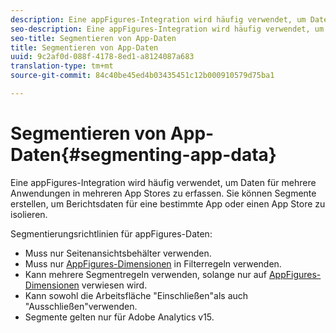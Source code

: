 ```yaml
---
description: Eine appFigures-Integration wird häufig verwendet, um Daten für mehrere Anwendungen in mehreren App Stores zu erfassen. Sie können Segmente erstellen, um Berichtsdaten für eine bestimmte App oder einen App Store zu isolieren.
seo-description: Eine appFigures-Integration wird häufig verwendet, um Daten für mehrere Anwendungen in mehreren App Stores zu erfassen. Sie können Segmente erstellen, um Berichtsdaten für eine bestimmte App oder einen App Store zu isolieren.
seo-title: Segmentieren von App-Daten
title: Segmentieren von App-Daten
uuid: 9c2af0d-088f-4178-8ed1-a8124087a683
translation-type: tm+mt
source-git-commit: 84c40be45ed4b03435451c12b000910579d75ba1

---
```



# Segmentieren von App-Daten{#segmenting-app-data}

Eine appFigures-Integration wird häufig verwendet, um Daten für mehrere Anwendungen in mehreren App Stores zu erfassen. Sie können Segmente erstellen, um Berichtsdaten für eine bestimmte App oder einen App Store zu isolieren.

Segmentierungsrichtlinien für appFigures-Daten:

* Muss nur Seitenansichtsbehälter verwenden.
* Muss nur [AppFigures-Dimensionen](/help/import/data-connectors/appfigures-overview/appfigures-metrics.md) in Filterregeln verwenden.
* Kann mehrere Segmentregeln verwenden, solange nur auf [AppFigures-Dimensionen](/help/import/data-connectors/appfigures-overview/appfigures-segment-filter.md) verwiesen wird.
* Kann sowohl die Arbeitsfläche "Einschließen"als auch "Ausschließen"verwenden.
* Segmente gelten nur für Adobe Analytics v15.
